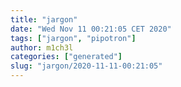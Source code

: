 ```yaml
---
title: "jargon"
date: "Wed Nov 11 00:21:05 CET 2020"
tags: ["jargon", "pipotron"]
author: m1ch3l
categories: ["generated"]
slug: "jargon/2020-11-11-00:21:05"
---
```



